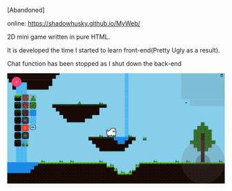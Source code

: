 [Abandoned]

online: https://shadowhusky.github.io/MyWeb/

2D mini game written in pure HTML.

It is developed the time I started to learn front-end(Pretty Ugly as a result).

Chat function has been stopped as I shut down the back-end

![Screenshot](/screenshot.png)
